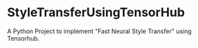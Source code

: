# StyleTransferUsingTensorHub

A Python Project to implement "Fast Neural Style Transfer" using Tensorhub.
